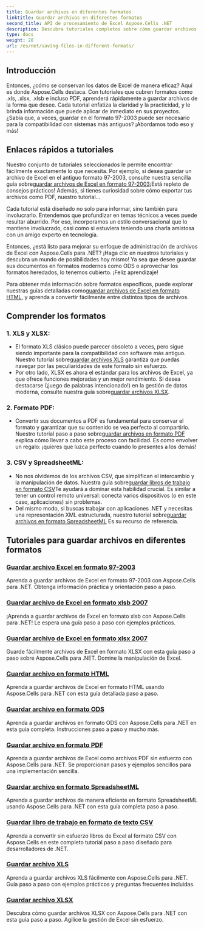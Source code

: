 ```yaml
---
title: Guardar archivos en diferentes formatos
linktitle: Guardar archivos en diferentes formatos
second_title: API de procesamiento de Excel Aspose.Cells .NET
description: Descubra tutoriales completos sobre cómo guardar archivos de Excel en varios formatos con Aspose.Cells para .NET. Mejore sus conocimientos de Excel.
type: docs
weight: 28
url: /es/net/saving-files-in-different-formats/
---
```

## Introducción

Entonces, ¿cómo se conservan los datos de Excel de manera eficaz? Aquí es donde Aspose.Cells destaca. Con tutoriales que cubren formatos como .xls, .xlsx, .xlsb e incluso PDF, aprenderá rápidamente a guardar archivos de la forma que desee. Cada tutorial enfatiza la claridad y la practicidad, y le brinda información que puede aplicar de inmediato en sus proyectos. ¿Sabía que, a veces, guardar en el formato 97-2003 puede ser necesario para la compatibilidad con sistemas más antiguos? ¡Abordamos todo eso y más!

## Enlaces rápidos a tutoriales
 Nuestro conjunto de tutoriales seleccionados le permite encontrar fácilmente exactamente lo que necesita. Por ejemplo, si desea guardar un archivo de Excel en el antiguo formato 97-2003, consulte nuestra sencilla guía sobre[guardar archivos de Excel en formato 97-2003](./save-excel-file-in-97-2003-format/)¡Está repleto de consejos prácticos! Además, si tienes curiosidad sobre cómo exportar tus archivos como PDF, nuestro tutorial...

Cada tutorial está diseñado no solo para informar, sino también para involucrarlo. Entendemos que profundizar en temas técnicos a veces puede resultar aburrido. Por eso, incorporamos un estilo conversacional que lo mantiene involucrado, casi como si estuviera teniendo una charla amistosa con un amigo experto en tecnología.

Entonces, ¿está listo para mejorar su enfoque de administración de archivos de Excel con Aspose.Cells para .NET? ¡Haga clic en nuestros tutoriales y descubra un mundo de posibilidades hoy mismo! Ya sea que desee guardar sus documentos en formatos modernos como ODS o aprovechar los formatos heredados, lo tenemos cubierto. ¡Feliz aprendizaje! 

 Para obtener más información sobre formatos específicos, puede explorar nuestras guías detalladas como[guardar archivos de Excel en formato HTML](./save-file-in-html-format/), y aprenda a convertir fácilmente entre distintos tipos de archivos.

## Comprender los formatos

### 1. XLS y XLSX: 
- El formato XLS clásico puede parecer obsoleto a veces, pero sigue siendo importante para la compatibilidad con software más antiguo. Nuestro tutorial sobre[guardar archivos XLS](./save-xls-file/) garantiza que puedas navegar por las peculiaridades de este formato sin esfuerzo. 
-  Por otro lado, XLSX es ahora el estándar para los archivos de Excel, ya que ofrece funciones mejoradas y un mejor rendimiento. Si desea destacarse (¡juego de palabras intencionado!) en la gestión de datos moderna, consulte nuestra guía sobre[guardar archivos XLSX](./save-xlsx-file/).

### 2. Formato PDF:
-  Convertir sus documentos a PDF es fundamental para conservar el formato y garantizar que su contenido se vea perfecto al compartirlo. Nuestro tutorial paso a paso sobre[guardar archivos en formato PDF](./save-file-in-pdf-format/) explica cómo llevar a cabo este proceso con facilidad. Es como envolver un regalo: ¡quieres que luzca perfecto cuando lo presentes a los demás!

### 3. CSV y SpreadsheetML:
-  No nos olvidemos de los archivos CSV, que simplifican el intercambio y la manipulación de datos. Nuestra guía sobre[guardar libros de trabajo en formato CSV](./save-workbook-to-text-csv-format/)Te ayudará a dominar esta habilidad crucial. Es similar a tener un control remoto universal: conecta varios dispositivos (o en este caso, aplicaciones) sin problemas.
-  Del mismo modo, si buscas trabajar con aplicaciones .NET y necesitas una representación XML estructurada, nuestro tutorial sobre[guardar archivos en formato SpreadsheetML](./save-file-in-spreadsheetml-format/) Es su recurso de referencia.

## Tutoriales para guardar archivos en diferentes formatos
### [Guardar archivo Excel en formato 97-2003](./save-excel-file-in-97-2003-format/)
Aprenda a guardar archivos de Excel en formato 97-2003 con Aspose.Cells para .NET. Obtenga información práctica y orientación paso a paso.
### [Guardar archivo de Excel en formato xlsb 2007](./save-excel-file-in-2007-xlsb-format/)
¡Aprenda a guardar archivos de Excel en formato xlsb con Aspose.Cells para .NET! Le espera una guía paso a paso con ejemplos prácticos.
### [Guardar archivo de Excel en formato xlsx 2007](./save-excel-file-in-2007-xlsx-format/)
Guarde fácilmente archivos de Excel en formato XLSX con esta guía paso a paso sobre Aspose.Cells para .NET. Domine la manipulación de Excel.
### [Guardar archivo en formato HTML](./save-file-in-html-format/)
Aprenda a guardar archivos de Excel en formato HTML usando Aspose.Cells para .NET con esta guía detallada paso a paso.
### [Guardar archivo en formato ODS](./save-file-in-ods-format/)
Aprenda a guardar archivos en formato ODS con Aspose.Cells para .NET en esta guía completa. Instrucciones paso a paso y mucho más.
### [Guardar archivo en formato PDF](./save-file-in-pdf-format/)
Aprenda a guardar archivos de Excel como archivos PDF sin esfuerzo con Aspose.Cells para .NET. Se proporcionan pasos y ejemplos sencillos para una implementación sencilla.
### [Guardar archivo en formato SpreadsheetML](./save-file-in-spreadsheetml-format/)
Aprenda a guardar archivos de manera eficiente en formato SpreadsheetML usando Aspose.Cells para .NET con esta guía completa paso a paso.
### [Guardar libro de trabajo en formato de texto CSV](./save-workbook-to-text-csv-format/)
Aprenda a convertir sin esfuerzo libros de Excel al formato CSV con Aspose.Cells en este completo tutorial paso a paso diseñado para desarrolladores de .NET.
### [Guardar archivo XLS](./save-xls-file/)
Aprenda a guardar archivos XLS fácilmente con Aspose.Cells para .NET. Guía paso a paso con ejemplos prácticos y preguntas frecuentes incluidas.
### [Guardar archivo XLSX](./save-xlsx-file/)
Descubra cómo guardar archivos XLSX con Aspose.Cells para .NET con esta guía paso a paso. Agilice la gestión de Excel sin esfuerzo.